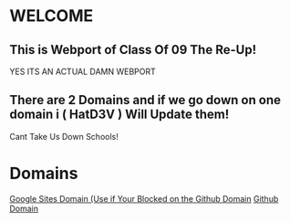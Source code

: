# WELCOME
## This is Webport of Class Of 09 The Re-Up!
YES ITS AN ACTUAL DAMN WEBPORT

## There are 2 Domains and if we go down on one domain i ( HatD3V ) Will Update them!
Cant Take Us Down Schools!

# Domains
[Google Sites Domain (Use if Your Blocked on the Github Domain]([https://example.com](https://sites.google.com/view/co09wp?usp=sharing))
[Github Domain](https://hatd3v.github.io/co09wp/)




